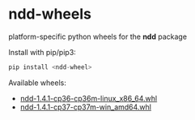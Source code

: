 # ndd-wheels
platform-specific python wheels for the **ndd** package

Install with pip/pip3:
```python
pip install <ndd-wheel>
```

Available wheels:
- [ndd-1.4.1-cp36-cp36m-linux_x86_64.whl](https://github.com/simomarsili/ndd-wheels/blob/master/ndd-1.4.1-cp36-cp36m-linux_x86_64.whl)
- [ndd-1.4.1-cp37-cp37m-win_amd64.whl](https://github.com/simomarsili/ndd-wheels/blob/master/ndd-1.4.1-cp37-cp37m-win_amd64.whl)
